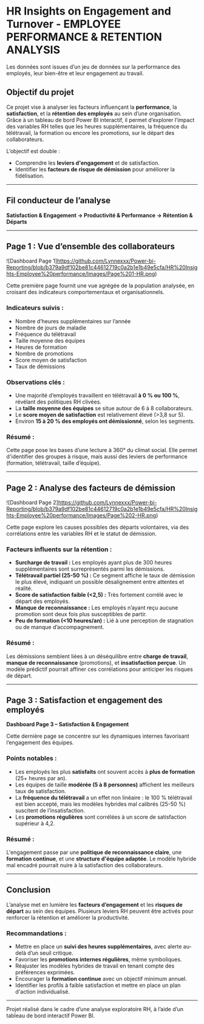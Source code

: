 # HR Insights on Engagement and Turnover - EMPLOYEE PERFORMANCE & RETENTION ANALYSIS

Les données sont issues d’un jeu de données sur la performance des employés, leur bien-être et leur engagement au travail.  

## Objectif du projet

Ce projet vise à analyser les facteurs influençant la **performance**, la **satisfaction**, et la **rétention des employés** au sein d’une organisation.  
Grâce à un tableau de bord Power BI interactif, il permet d’explorer l’impact des variables RH telles que les heures supplémentaires, la fréquence du télétravail, la formation ou encore les promotions, sur le départ des collaborateurs.

L’objectif est double :
- Comprendre les **leviers d'engagement** et de satisfaction.
- Identifier les **facteurs de risque de démission** pour améliorer la fidélisation.

---

## Fil conducteur de l’analyse  
**Satisfaction & Engagement → Productivité & Performance → Rétention & Départs**

---

## Page 1 : Vue d’ensemble des collaborateurs  
![Dashboard Page 1]https://github.com/Lynnexxx/Power-bi-Reporting/blob/b379a9df102be81c44612719c0a2b1e1b49e5cfa/HR%20Insights-Employee%20performance/Images/Page%201-HR.png)

Cette première page fournit une vue agrégée de la population analysée, en croisant des indicateurs comportementaux et organisationnels.

### Indicateurs suivis :
- Nombre d’heures supplémentaires sur l’année
- Nombre de jours de maladie
- Fréquence du télétravail
- Taille moyenne des équipes
- Heures de formation
- Nombre de promotions
- Score moyen de satisfaction
- Taux de démissions

### Observations clés :
- Une majorité d’employés travaillent en télétravail **à 0 % ou 100 %**, révélant des politiques RH clivées.
- La **taille moyenne des équipes** se situe autour de 6 à 8 collaborateurs.
- Le **score moyen de satisfaction** est relativement élevé (>3,8 sur 5).
- Environ **15 à 20 % des employés ont démissionné**, selon les segments.

### Résumé :
Cette page pose les bases d’une lecture à 360° du climat social. Elle permet d'identifier des groupes à risque, mais aussi des leviers de performance (formation, télétravail, taille d’équipe).

---

## Page 2 : Analyse des facteurs de démission  
![Dashboard Page 2]https://github.com/Lynnexxx/Power-bi-Reporting/blob/b379a9df102be81c44612719c0a2b1e1b49e5cfa/HR%20Insights-Employee%20performance/Images/Page%202-HR.png)

Cette page explore les causes possibles des départs volontaires, via des corrélations entre les variables RH et le statut de démission.

### Facteurs influents sur la rétention :
- **Surcharge de travail :** Les employés ayant plus de 300 heures supplémentaires sont surreprésentés parmi les démissions.
- **Télétravail partiel (25-50 %) :** Ce segment affiche le taux de démission le plus élevé, indiquant un possible désalignement entre attentes et réalité.
- **Score de satisfaction faible (<2,5) :** Très fortement corrélé avec le départ des employés.
- **Manque de reconnaissance :** Les employés n’ayant reçu aucune promotion sont deux fois plus susceptibles de partir.
- **Peu de formation (<10 heures/an) :** Lié à une perception de stagnation ou de manque d’accompagnement.

### Résumé :
Les démissions semblent liées à un déséquilibre entre **charge de travail**, **manque de reconnaissance** (promotions), et **insatisfaction perçue**. Un modèle prédictif pourrait affiner ces corrélations pour anticiper les risques de départ.

---

## Page 3 : Satisfaction et engagement des employés  
**Dashboard Page 3 – Satisfaction & Engagement**

Cette dernière page se concentre sur les dynamiques internes favorisant l’engagement des équipes.

### Points notables :
- Les employés les plus **satisfaits** ont souvent accès à **plus de formation** (25+ heures par an).
- Les équipes de taille **modérée (5 à 8 personnes)** affichent les meilleurs taux de satisfaction.
- La **fréquence du télétravail** a un effet non linéaire : le 100 % télétravail est bien accepté, mais les modèles hybrides mal calibrés (25-50 %) suscitent de l’insatisfaction.
- Les **promotions régulières** sont corrélées à un score de satisfaction supérieur à 4,2.

### Résumé :
L'engagement passe par une **politique de reconnaissance claire**, une **formation continue**, et une **structure d'équipe adaptée**. Le modèle hybride mal encadré pourrait nuire à la satisfaction des collaborateurs.

---

## Conclusion

L’analyse met en lumière les **facteurs d’engagement** et les **risques de départ** au sein des équipes. Plusieurs leviers RH peuvent être activés pour renforcer la rétention et améliorer la productivité.

### Recommandations :
- Mettre en place un **suivi des heures supplémentaires**, avec alerte au-delà d’un seuil critique.
- Favoriser les **promotions internes régulières**, même symboliques.
- Réajuster les modèles hybrides de travail en tenant compte des préférences exprimées.
- Encourager la **formation continue** avec un objectif minimum annuel.
- Identifier les profils à faible satisfaction et mettre en place un plan d'action individualisé.

---

Projet réalisé dans le cadre d’une analyse exploratoire RH, à l’aide d’un tableau de bord interactif Power BI.  
